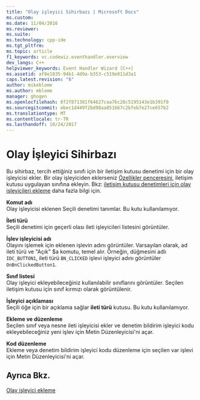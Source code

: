 ```yaml
---
title: "Olay işleyici Sihirbazı | Microsoft Docs"
ms.custom: 
ms.date: 11/04/2016
ms.reviewer: 
ms.suite: 
ms.technology: cpp-ide
ms.tgt_pltfrm: 
ms.topic: article
f1_keywords: vc.codewiz.eventhandler.overview
dev_langs: C++
helpviewer_keywords: Event Handler Wizard [C++]
ms.assetid: af8e1835-94b1-4d9a-b353-c519e011d3a1
caps.latest.revision: "6"
author: mikeblome
ms.author: mblome
manager: ghogen
ms.openlocfilehash: 0f2f871381f64627caa76c28c5195143e1b391f0
ms.sourcegitcommit: ebec1d449f2bd98aa851667c2bfeb7e27ce657b2
ms.translationtype: MT
ms.contentlocale: tr-TR
ms.lasthandoff: 10/24/2017
---
```

# <a name="event-handler-wizard"></a>Olay İşleyici Sihirbazı
Bu sihirbaz, tercih ettiğiniz sınıfı için bir iletişim kutusu denetimi için bir olay işleyicisi ekler. Bir olay işleyiciden eklerseniz [Özellikler penceresini](/visualstudio/ide/reference/properties-window), iletişim kutusu uygulayan sınıfına ekleyin. Bkz: [iletişim kutusu denetimleri için olay işleyicileri ekleme](../windows/adding-event-handlers-for-dialog-box-controls.md) daha fazla bilgi için.  
  
 **Komut adı**  
 Olay işleyicisi eklenen Seçili denetimi tanımlar. Bu kutu kullanılamıyor.  
  
 **İleti türü**  
 Seçili denetimi için geçerli olası ileti işleyicileri listesini görüntüler.  
  
 **İşlev işleyicisi adı**  
 Olayını işlemek için eklenen işlevin adını görüntüler. Varsayılan olarak, ad ileti türü ve "Açık" $a komutu, temel alır. Örneğin, düğmesini adlı `IDC_BUTTON1`, ileti türü `BN_CLICKED` işlevi işleyici adını görüntüler `OnBnClickedButton1`.  
  
 **Sınıf listesi**  
 Olay işleyici ekleyebileceğiniz kullanılabilir sınıflarını görüntüler. Seçilen iletişim kutusu için sınıf kırmızı olarak görüntülenir.  
  
 **İşleyici açıklaması**  
 Seçili öğe için bir açıklama sağlar **ileti türü** kutusu. Bu kutu kullanılamıyor.  
  
 **Ekleme ve düzenleme**  
 Seçilen sınıf veya nesne ileti işleyicisi ekler ve denetim bildirim işleyici kodu ekleyebileceğiniz yeni işlev için Metin Düzenleyicisi'ni açar.  
  
 **Kod düzenleme**  
 Ekleme veya denetim bildirim işleyici kodu düzenleme için seçilen var işlevi için Metin Düzenleyicisi'ni açar.  
  
## <a name="see-also"></a>Ayrıca Bkz.  
 [Olay işleyici ekleme](../ide/adding-an-event-handler-visual-cpp.md)